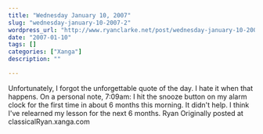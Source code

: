 ```yaml
---
title: "Wednesday January 10, 2007"
slug: "wednesday-january-10-2007-2"
wordpress_url: "http://www.ryanclarke.net/post/wednesday-january-10-2007-2/"
date: "2007-01-10"
tags: []
categories: ["Xanga"]
description: ""

---
```


Unfortunately, I forgot the unforgettable quote of the day. I hate it when that happens.
On a personal note, 7:09am: I hit the snooze button on my alarm clock for the first time in about 6 months this morning. It didn't help. I think I've relearned my lesson for the next 6 months.
Ryan
Originally posted at classicalRyan.xanga.com
